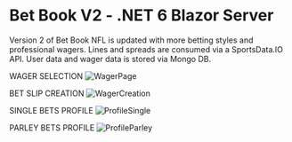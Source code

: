 # Bet Book V2 - .NET 6 Blazor Server

Version 2 of Bet Book NFL is updated with more betting styles and professional wagers.  Lines and spreads are consumed via a SportsData.IO API. User data and wager data is stored via Mongo DB. 

WAGER SELECTION
![WagerPage](https://user-images.githubusercontent.com/95720340/190487269-ebb5cb10-ee48-4f43-8309-60fc2718c4e2.png)

BET SLIP CREATION
![WagerCreation](https://user-images.githubusercontent.com/95720340/190487244-1e0cb888-ead2-4b49-961c-d88550b59f04.png)

SINGLE BETS PROFILE
![ProfileSingle](https://user-images.githubusercontent.com/95720340/190487259-ecaac32c-cce2-4bb3-b044-3a42c355fc88.png)

PARLEY BETS PROFILE
![ProfileParley](https://user-images.githubusercontent.com/95720340/190487252-bc80842e-417a-4537-a366-0cada319a859.png)

